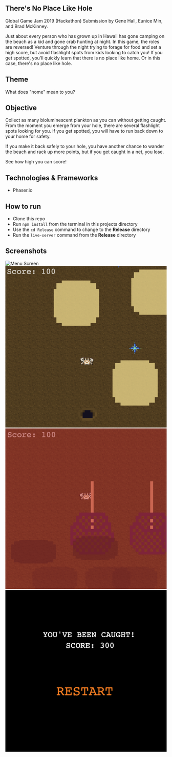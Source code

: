 ## There's No Place Like Hole

Global Game Jam 2019 (Hackathon) Submission by Gene Hall, Eunice Min, and Brad McKinney.

Just about every person who has grown up in Hawaii has gone camping on the beach as a kid 
and gone crab hunting at night. In this game, the roles are reversed! Venture through the 
night trying to forage for food and set a high score, but avoid flashlight spots from kids 
looking to catch you! If you get spotted, you'll quickly learn that there is no place like home. 
Or in this case, there's no place like hole.

## Theme

What does "home" mean to you?

## Objective

Collect as many bioluminescent plankton as you can without getting caught. From the moment you 
emerge from your hole, there are several flashlight spots looking for you. If you get spotted, 
you will have to run back down to your home for safety.

If you make it back safely to your hole, you have another chance to wander the beach and rack 
up more points, but if you get caught in a net, you lose.

See how high you can score!

## Technologies & Frameworks

* Phaser.io

## How to run

* Clone this repo
* Run `npm install` from the terminal in this projects directory
* Use the `cd Release` command to change to the **Release** directory
* Run the `live-server` command from the **Release** directory

## Screenshots

![Menu Screen](./screenshots/menu.png "Menu Screen")
![Game](./Release/screenshots/main.png "Game")
![Panic Mode](./Release/screenshots/net.png "Panic Mode")
![Game Over Screen](./Release/screenshots/game-over.png "Game Over Screen")
